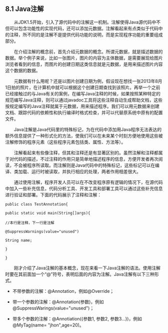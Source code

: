 ## 8.1  Java注解

 

&emsp;&emsp;从JDK1.5开始，引入了源代码中的注解这一机制。注解使得Java源代码中不但可以包含功能性的实现代码，还可以添加元数据。注解看起来有点类似于代码中的注释，所不同的是注解不是提供代码功能的说明，而是实现程序功能的重要组成部分。

&emsp;&emsp;在介绍注解的概念前，首先介绍元数据的概念。所谓元数据，就是描述数据的数据。举个例子来说，比如一张图片，图片的内容为主体数据，是需要展现给图片浏览者看到的信息，而图片的创建日期这类信息就是元数据，是用来描述图片内容这个数据的数据。

&emsp;&emsp;元数据有什么用呢？还是以图片创建日期为例，假设现在想找一张2013年8月1日拍的照片，在计算机中就可以根据这个创建日期查找到该照片。再举一个之前已经接触过的与Java有关的案例，在编写Java注释的时候，如果按照某种特定的规范编写Java注释，则可以通过javadoc工具将这些注释自动生成帮助文档，这些按规定编写的Java注释就属于元数据，用来描述程序。我们可以用元数据来创建文档、跟踪代码的依赖性和执行编译时格式检查，并可以代替原系统中原有的配置文件。

&emsp;&emsp;Java注解是Java代码里的特殊标记，为在代码中添加用Java程序无法表达的额外信息提供了一种形式化的方法，使我们可以在未来某个时刻方便地使用这些被注解修饰的程序元素（这些程序元素包括类、属性、方法等）。

&emsp;&emsp;注解看起来有些像注释，但其和注释还是有显著区别的。虽然注解和注释都属于对代码的描述，不过注释的作用只是简单地描述程序的信息，方便开发者再次阅读，不会被程序所读取。而注解则是Java代码中的特殊标记，这些标记可以在编译、类加载、运行时被读取，并执行相应的处理，两者作用相差很大。

&emsp;&emsp;通过使用注解，程序开发人员可以在不改变程序原有逻辑的情况下，在源代码中加入一些补充信息，代码分析工具、开发工具和部署工具可以通过这些补充信息进行验证和部署。下面的代码展示了注释和注解：


```
public class TestAnnotation{

public static void main(String[]args){

//本行是注释，下一行是注解

@SuppressWarnings(value="unused")

String name;

}

}
```


&emsp;&emsp;刚才介绍了Java注解的基本概念，现在来看一下Java注解的语法。使用注解时要在其前面加一个“@”符号，表明后面的内容为注解。Java注解有以下三种形式。

- 不带参数的注解：@Annotation，例如@Override；

- 带一个参数的注解：@Annotation(参数)，例如@SuppressWarings(value="unused")；

- 带多个参数的注解：@Annotiation({参数1, 参数2, 参数3...})，例如@MyTag(name= "jhon",age=20)。

 
